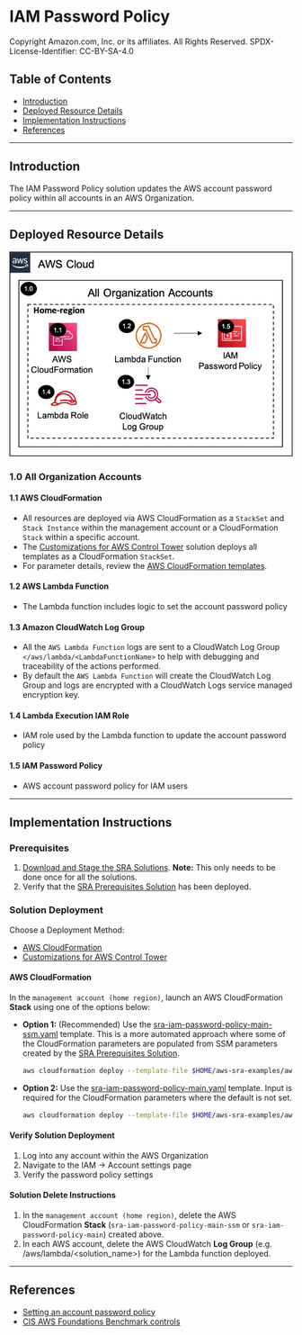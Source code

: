 # IAM Password Policy<!-- omit in toc -->

Copyright Amazon.com, Inc. or its affiliates. All Rights Reserved. SPDX-License-Identifier: CC-BY-SA-4.0

## Table of Contents<!-- omit in toc -->

- [Introduction](#introduction)
- [Deployed Resource Details](#deployed-resource-details)
- [Implementation Instructions](#implementation-instructions)
- [References](#references)

---

## Introduction

The IAM Password Policy solution updates the AWS account password policy within all accounts in an AWS Organization.

---

## Deployed Resource Details

![Architecture](./documentation/iam-password-policy.png)

### 1.0 All Organization Accounts<!-- omit in toc -->

#### 1.1 AWS CloudFormation<!-- omit in toc -->

- All resources are deployed via AWS CloudFormation as a `StackSet` and `Stack Instance` within the management account or a CloudFormation `Stack` within a specific account.
- The [Customizations for AWS Control Tower](https://aws.amazon.com/solutions/implementations/customizations-for-aws-control-tower/) solution deploys all templates as a CloudFormation `StackSet`.
- For parameter details, review the [AWS CloudFormation templates](templates/).

#### 1.2 AWS Lambda Function<!-- omit in toc -->

- The Lambda function includes logic to set the account password policy

#### 1.3 Amazon CloudWatch Log Group<!-- omit in toc -->

- All the `AWS Lambda Function` logs are sent to a CloudWatch Log Group `</aws/lambda/<LambdaFunctionName>` to help with debugging and traceability of the actions performed.
- By default the `AWS Lambda Function` will create the CloudWatch Log Group and logs are encrypted with a CloudWatch Logs service managed encryption key.

#### 1.4 Lambda Execution IAM Role<!-- omit in toc -->

- IAM role used by the Lambda function to update the account password policy

#### 1.5 IAM Password Policy<!-- omit in toc -->

- AWS account password policy for IAM users

---

## Implementation Instructions

### Prerequisites<!-- omit in toc -->

1. [Download and Stage the SRA Solutions](../../../docs/DOWNLOAD-AND-STAGE-SOLUTIONS.md). **Note:** This only needs to be done once for all the solutions.
2. Verify that the [SRA Prerequisites Solution](../../common/common_prerequisites/) has been deployed.

### Solution Deployment<!-- omit in toc -->

Choose a Deployment Method:

- [AWS CloudFormation](#aws-cloudformation)
- [Customizations for AWS Control Tower](../../../docs/CFCT-DEPLOYMENT-INSTRUCTIONS.md)

#### AWS CloudFormation<!-- omit in toc -->

In the `management account (home region)`, launch an AWS CloudFormation **Stack** using one of the options below:

- **Option 1:** (Recommended) Use the [sra-iam-password-policy-main-ssm.yaml](templates/sra-iam-password-policy-main-ssm.yaml) template. This is a more automated approach where some of the CloudFormation parameters are populated from SSM parameters
  created by the [SRA Prerequisites Solution](../../common/common_prerequisites/).

  ```bash
  aws cloudformation deploy --template-file $HOME/aws-sra-examples/aws_sra_examples/solutions/iam/iam_password_policy/templates/sra-iam-password-policy-main-ssm.yaml --stack-name sra-iam-password-policy-main-ssm --capabilities CAPABILITY_NAMED_IAM
  ```

- **Option 2:** Use the [sra-iam-password-policy-main.yaml](templates/sra-iam-password-policy-main.yaml) template. Input is required for the CloudFormation parameters where the default is not set.

  ```bash
  aws cloudformation deploy --template-file $HOME/aws-sra-examples/aws_sra_examples/solutions/iam/iam_password_policy/templates/sra-iam-password-policy-main.yaml --stack-name sra-iam-password-policy-main --capabilities CAPABILITY_NAMED_IAM --parameter-overrides pRootOrganizationalUnitId=<ROOT_ORGANIZATIONAL_UNIT_ID> pSRAStagingS3BucketName=<SRA_STAGING_S3_BUCKET_NAME>
  ```

#### Verify Solution Deployment<!-- omit in toc -->

1. Log into any account within the AWS Organization
2. Navigate to the IAM -> Account settings page
3. Verify the password policy settings

#### Solution Delete Instructions<!-- omit in toc -->

1. In the `management account (home region)`, delete the AWS CloudFormation **Stack** (`sra-iam-password-policy-main-ssm` or `sra-iam-password-policy-main`) created above.
2. In each AWS account, delete the AWS CloudWatch **Log Group** (e.g. /aws/lambda/<solution_name>) for the Lambda function deployed.

---

## References

- [Setting an account password policy](https://docs.aws.amazon.com/IAM/latest/UserGuide/id_credentials_passwords_account-policy.html)
- [CIS AWS Foundations Benchmark controls](https://docs.aws.amazon.com/securityhub/latest/userguide/securityhub-cis-controls.html)
